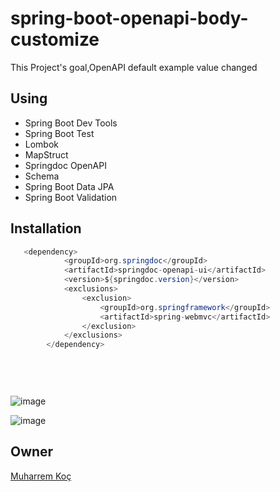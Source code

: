 # spring-boot-openapi-body-customize


This Project's goal,OpenAPI default example value changed


## Using
  - Spring Boot Dev Tools
  - Spring Boot Test
  - Lombok
  - MapStruct
  - Springdoc OpenAPI
  - Schema
  - Spring Boot Data JPA
  - Spring Boot Validation


## Installation



```java
   <dependency>
            <groupId>org.springdoc</groupId>
            <artifactId>springdoc-openapi-ui</artifactId>
            <version>${springdoc.version}</version>
            <exclusions>
                <exclusion>
                    <groupId>org.springframework</groupId>
                    <artifactId>spring-webmvc</artifactId>
                </exclusion>
            </exclusions>
        </dependency>
        
        
        
        
```


![image](https://user-images.githubusercontent.com/80245013/151323852-2f4011c6-560f-43b5-ba30-67df33f63693.png)




![image](https://user-images.githubusercontent.com/80245013/151324040-995e9237-b2c5-4d7f-b726-1b62ddf1907b.png)



## Owner
[Muharrem Koç](https://github.com/muharremkoc)
